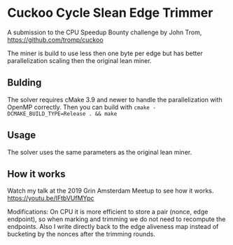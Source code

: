 # Cuckoo Cycle Slean Edge Trimmer

A submission to the CPU Speedup Bounty challenge by John Trom,
https://github.com/tromp/cuckoo

The miner is build to use less then one byte per edge but has better 
parallelization scaling then the original lean miner. 


## Bulding

The solver requires cMake 3.9 and newer to handle the parallelization 
with OpenMP correctly.
Then you can build with
`cmake -DCMAKE_BUILD_TYPE=Release . && make `

## Usage

The solver uses the same parameters as the original lean miner.

## How it works

Watch my talk at the 2019 Grin Amsterdam Meetup to see how it works.
https://youtu.be/IFtbVUfMYpc

Modifications:
On CPU it is more efficient to store a pair (nonce, edge endpoint), so
when marking and trimming we do not need to recompute the endpoints. 
Also I write directly back to the edge aliveness map instead of bucketing
by the nonces after the trimming rounds.

